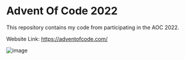 # Advent Of Code 2022

This repository contains my code from participating in the AOC 2022.

Website Link: https://adventofcode.com/

![image](https://user-images.githubusercontent.com/88147891/205599134-7767628d-4405-4f62-919d-475af69cc0f2.png)
